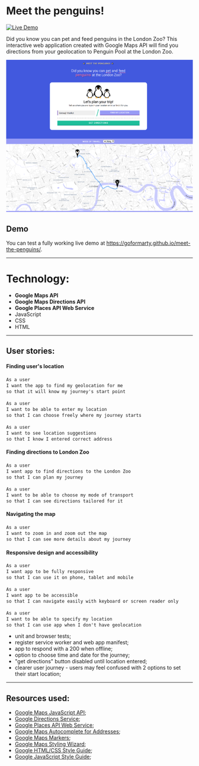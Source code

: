 # Meet the penguins!

[![Live Demo](https://img.shields.io/badge/demo-online-green.svg)](https://goformarty.github.io/meet-the-penguins/)

Did you know you can pet and feed penguins in the London Zoo?
This interactive web application created with Google Maps API will find you directions from your geolocation to Penguin Pool at the London Zoo.

![App screenshot](https://github.com/goformarty/meet-the-penguins/blob/master/screenshot-1.png?raw=true "App screenshot")

## Demo
You can test a fully working live demo at https://goformarty.github.io/meet-the-penguins/.

---

# Technology:
- **Google Maps API** 
- **Google Maps Directions API**
- **Google Places API Web Service**
- JavaScript
- CSS
- HTML

---

## User stories:

#### Finding user's location

    As a user
    I want the app to find my geolocation for me
    so that it will know my journey's start point

    As a user
    I want to be able to enter my location
    so that I can choose freely where my journey starts

    As a user
    I want to see location suggestions
    so that I know I entered correct address

#### Finding directions to London Zoo

    As a user
    I want app to find directions to the London Zoo
    so that I can plan my journey

    As a user
    I want to be able to choose my mode of transport
    so that I can see directions tailored for it

#### Navigating the map

    As a user
    I want to zoom in and zoom out the map
    so that I can see more details about my journey

#### Responsive design and accessibility

    As a user
    I want app to be fully responsive
    so that I can use it on phone, tablet and mobile

    As a user
    I want app to be accessible
    so that I can navigate easily with keyboard or screen reader only

    As a user
    I want to be able to specify my location
    so that I can use app when I don't have geolocation

- unit and browser tests;
- register service worker and web app manifest;
- app to respond with a 200 when offline;
- option to choose time and date for the journey;
- "get directions" button disabled until location entered;
- clearer user journey - users may feel confused with 2 options to set their start location;

---

## Resources used:

- [Google Maps JavaScript API](https://developers.google.com/maps/documentation/javascript/tutorial);
- [Google Directions Service](https://developers.google.com/maps/documentation/javascript/places);
- [Google Places API Web Service](https://developers.google.com/maps/documentation/javascript/places);
- [ Google Maps Autocomplete for Addresses](https://developers.google.com/maps/documentation/javascript/places-autocomplete);
- [Google Maps Markers](https://developers.google.com/maps/documentation/javascript/markers);
- [Google Maps Styling Wizard](https://mapstyle.withgoogle.com/);
- [Google HTML/CSS Style Guide](https://google.github.io/styleguide/htmlcssguide.html);
- [Google JavaScript Style Guide](https://google.github.io/styleguide/jsguide.html "Google JavaScript Style Guide");